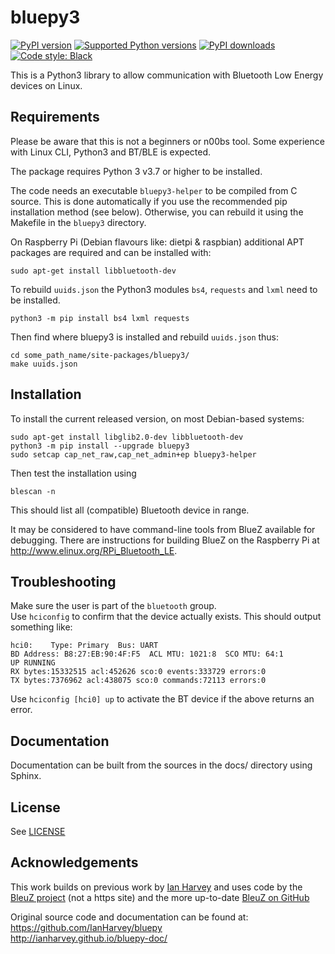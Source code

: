 # bluepy3

[![PyPI version](https://img.shields.io/pypi/v/bluepy3.svg?logo=pypi&logoColor=FFE873)](https://pypi.org/project/bluepy3)
[![Supported Python versions](https://img.shields.io/pypi/pyversions/bluepy3.svg?logo=python&logoColor=FFE873)](https://pypi.org/project/bluepy3)
[![PyPI downloads](https://img.shields.io/pypi/dm/bluepy3.svg)](https://pypistats.org/packages/bluepy3)
[![Code style: Black](https://img.shields.io/badge/code%20style-Black-000000.svg)](https://github.com/psf/black)

This is a Python3 library to allow communication with Bluetooth Low Energy devices on Linux.

## Requirements

Please be aware that this is not a beginners or n00bs tool. Some experience with Linux CLI, Python3 and BT/BLE is expected.

The package requires Python 3 v3.7 or higher to be installed. 

The code needs an executable `bluepy3-helper` to be compiled from C source. This is done
automatically if you use the recommended pip installation method (see below). Otherwise,
you can rebuild it using the Makefile in the `bluepy3` directory.

On Raspberry Pi (Debian flavours like: dietpi & raspbian) additional APT packages are required and can be installed with:
```(bash)
sudo apt-get install libbluetooth-dev
```

To rebuild `uuids.json` the Python3 modules `bs4`, `requests` and `lxml` need to be installed.
```(python3)
python3 -m pip install bs4 lxml requests
```
Then find where bluepy3 is installed and rebuild `uuids.json` thus: 
```(bash)
cd some_path_name/site-packages/bluepy3/
make uuids.json
```

## Installation

To install the current released version, on most Debian-based systems:
```(bash)
sudo apt-get install libglib2.0-dev libbluetooth-dev
python3 -m pip install --upgrade bluepy3
sudo setcap cap_net_raw,cap_net_admin+ep bluepy3-helper
```
Then test the installation using
```(bash)
blescan -n
```
This should list all (compatible) Bluetooth device in range.

It may be considered to have command-line tools from BlueZ available for debugging. There
are instructions for building BlueZ on the Raspberry Pi at http://www.elinux.org/RPi_Bluetooth_LE.

## Troubleshooting

Make sure the user is part of the `bluetooth` group.   
Use `hciconfig` to confirm that the device actually exists. This should output something like:
```
hci0:    Type: Primary  Bus: UART
BD Address: B8:27:EB:90:4F:F5  ACL MTU: 1021:8  SCO MTU: 64:1
UP RUNNING
RX bytes:15332515 acl:452626 sco:0 events:333729 errors:0
TX bytes:7376962 acl:438075 sco:0 commands:72113 errors:0
```
Use `hciconfig [hci0] up` to activate the BT device if the above returns an error.

## Documentation

Documentation can be built from the sources in the docs/ directory using Sphinx.

## License  

See [LICENSE](LICENSE)

## Acknowledgements

This work builds on previous work by [Ian Harvey](https://github.com/IanHarvey/bluepy) and uses code 
by the [BleuZ project](http://www.bluez.org/) (not a https site) and the more 
up-to-date [BleuZ on GitHub](https://github.com/bluez/bluez)

Original source code and documentation can be found at:   
  https://github.com/IanHarvey/bluepy   
  http://ianharvey.github.io/bluepy-doc/
